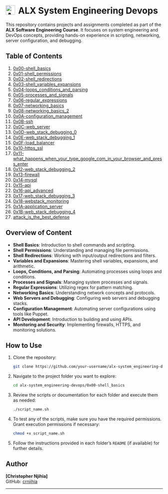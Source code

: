 # ALX System Engineering Devops <img src="https://miro.medium.com/v2/resize:fit:2400/1*E1LonYGC5Fx4QLY4W5SaVA.jpeg" alt="ALX Africa Image" width="30" style="float: left; margin-right: 10px;"/>

This repository contains projects and assignments completed as part of the **ALX Software Engineering Course**. It focuses on system engineering and DevOps concepts, providing hands-on experience in scripting, networking, server configuration, and debugging.

## Table of Contents

1. [0x00-shell_basics](./0x00-shell_basics)
2. [0x01-shell_permissions](./0x01-shell_permissions)
3. [0x02-shell_redirections](./0x02-shell_redirections)
4. [0x03-shell_variables_expansions](./0x03-shell_variables_expansions)
5. [0x04-loops_conditions_and_parsing](./0x04-loops_conditions_and_parsing)
6. [0x05-processes_and_signals](./0x05-processes_and_signals)
7. [0x06-regular_expressions](./0x06-regular_expressions)
8. [0x07-networking_basics](./0x07-networking_basics)
9. [0x08-networking_basics_2](./0x08-networking_basics_2)
10. [0x0A-configuration_management](./0x0A-configuration_management)
11. [0x0B-ssh](./0x0B-ssh)
12. [0x0C-web_server](./0x0C-web_server)
13. [0x0D-web_stack_debugging_0](./0x0D-web_stack_debugging_0)
14. [0x0E-web_stack_debugging_1](./0x0E-web_stack_debugging_1)
15. [0x0F-load_balancer](./0x0F-load_balancer)
16. [0x10-https_ssl](./0x10-https_ssl)
17. [0x11-what_happens_when_your_type_google_com_in_your_browser_and_press_enter](./0x11-what_happens_when_your_type_google_com_in_your_browser_and_press_enter)
18. [0x12-web_stack_debugging_2](./0x12-web_stack_debugging_2)
19. [0x13-firewall](./0x13-firewall)
20. [0x14-mysql](./0x14-mysql)
21. [0x15-api](./0x15-api)
22. [0x16-api_advanced](./0x16-api_advanced)
23. [0x17-web_stack_debugging_3](./0x17-web_stack_debugging_3)
24. [0x18-webstack_monitoring](./0x18-webstack_monitoring)
25. [0x1A-application_server](./0x1A-application_server)
26. [0x1B-web_stack_debugging_4](./0x1B-web_stack_debugging_4)
27. [attack_is_the_best_defense](./attack_is_the_best_defense)

## Overview of Content

- **Shell Basics**: Introduction to shell commands and scripting.
- **Shell Permissions**: Understanding and managing file permissions.
- **Shell Redirections**: Working with input/output redirections and filters.
- **Variables and Expansions**: Mastering shell variables, expansions, and arithmetic.
- **Loops, Conditions, and Parsing**: Automating processes using loops and conditions.
- **Processes and Signals**: Managing system processes and signals.
- **Regular Expressions**: Utilizing regex for pattern matching.
- **Networking Basics**: Understanding network concepts and protocols.
- **Web Servers and Debugging**: Configuring web servers and debugging stacks.
- **Configuration Management**: Automating server configurations using tools like Puppet.
- **API Development**: Introduction to building and using APIs.
- **Monitoring and Security**: Implementing firewalls, HTTPS, and monitoring solutions.

## How to Use

1. Clone the repository:
   ```bash
   git clone https://github.com/your-username/alx-system_engineering-devops.git
   ```
2. Navigate to the project folder you want to explore:

   ```bash
   cd alx-system_engineering-devops/0x00-shell_basics
   ```

3. Review the scripts or documentation for each folder and execute them as needed:

   ```bash
   ./script_name.sh
   ```

4. To test any of the scripts, make sure you have the required permissions. Grant execution permissions if necessary:

   ```bash
   chmod +x script_name.sh
   ```

5. Follow the instructions provided in each folder’s `README` (if available) for further details.

## Author

**[Christopher Njihia]**  
GitHub: [crnjihia](https://github.com/crnjihia)

---
